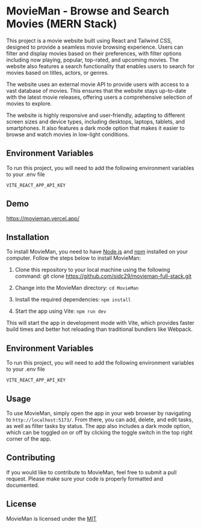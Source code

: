 
# MovieMan - Browse and Search Movies (MERN Stack)

This project is a movie website built using React and Tailwind CSS, designed to provide a seamless movie browsing experience. Users can filter and display movies based on their preferences, with filter options including now playing, popular, top-rated, and upcoming movies. The website also features a search functionality that enables users to search for movies based on titles, actors, or genres.

The website uses an external movie API to provide users with access to a vast database of movies. This ensures that the website stays up-to-date with the latest movie releases, offering users a comprehensive selection of movies to explore.

The website is highly responsive and user-friendly, adapting to different screen sizes and device types, including desktops, laptops, tablets, and smartphones. It also features a dark mode option that makes it easier to browse and watch movies in low-light conditions.
## Environment Variables

To run this project, you will need to add the following environment variables to your .env file

`VITE_REACT_APP_API_KEY`


## Demo

https://movieman.vercel.app/

## Installation

To install MovieMan, you need to have [Node.js](https://nodejs.org/en/) and [npm](https://www.npmjs.com/) installed on your computer. Follow the steps below to install MovieMan:

1. Clone this repository to your local machine using the following command: git clone https://github.com/sidc29/movieman-full-stack.git

2. Change into the MovieMan directory: `cd MovieMan`

3. Install the required dependencies: `npm install`

4. Start the app using Vite: `npm run dev`

This will start the app in development mode with Vite, which provides faster build times and better hot reloading than traditional bundlers like Webpack.


## Environment Variables

To run this project, you will need to add the following environment variables to your .env file

`VITE_REACT_APP_API_KEY`


## Usage

To use MovieMan, simply open the app in your web browser by navigating to `http://localhost:5173/`. From there, you can add, delete, and edit tasks, as well as filter tasks by status. The app also includes a dark mode option, which can be toggled on or off by clicking the toggle switch in the top right corner of the app.

## Contributing

If you would like to contribute to MovieMan, feel free to submit a pull request. Please make sure your code is properly formatted and documented.


## License

MovieMan is licensed under the [MIT](https://choosealicense.com/licenses/mit/)

